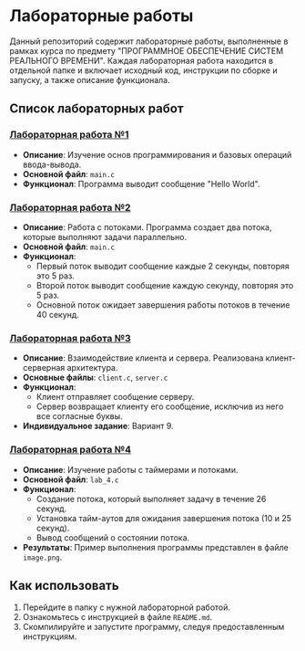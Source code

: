 # Лабораторные работы

Данный репозиторий содержит лабораторные работы, выполненные в рамках курса по предмету "ПРОГРАММНОЕ ОБЕСПЕЧЕНИЕ СИСТЕМ РЕАЛЬНОГО ВРЕМЕНИ". Каждая лабораторная работа находится в отдельной папке и включает исходный код, инструкции по сборке и запуску, а также описание функционала.

## Список лабораторных работ

### [Лабораторная работа №1](./lab_1)
- **Описание**: Изучение основ программирования и базовых операций ввода-вывода.
- **Основной файл**: `main.c`
- **Функционал**: Программа выводит сообщение "Hello World".

### [Лабораторная работа №2](./lab_2)
- **Описание**: Работа с потоками. Программа создает два потока, которые выполняют задачи параллельно.
- **Основной файл**: `main.c`
- **Функционал**:
  - Первый поток выводит сообщение каждые 2 секунды, повторяя это 5 раз.
  - Второй поток выводит сообщение каждую секунду, повторяя это 5 раз.
  - Основной поток ожидает завершения работы потоков в течение 40 секунд.

### [Лабораторная работа №3](./lab_3)
- **Описание**: Взаимодействие клиента и сервера. Реализована клиент-серверная архитектура.
- **Основные файлы**: `client.c`, `server.c`
- **Функционал**:
  - Клиент отправляет сообщение серверу.
  - Сервер возвращает клиенту его сообщение, исключив из него все согласные буквы.
- **Индивидуальное задание**: Вариант 9.

### [Лабораторная работа №4](./lab_4)
- **Описание**: Изучение работы с таймерами и потоками.
- **Основной файл**: `lab_4.c`
- **Функционал**:
  - Создание потока, который выполняет задачу в течение 26 секунд.
  - Установка тайм-аутов для ожидания завершения потока (10 и 25 секунд).
  - Вывод сообщений о состоянии потока.
- **Результаты**: Пример выполнения программы представлен в файле `image.png`.

## Как использовать
1. Перейдите в папку с нужной лабораторной работой.
2. Ознакомьтесь с инструкцией в файле `README.md`.
3. Скомпилируйте и запустите программу, следуя предоставленным инструкциям.
